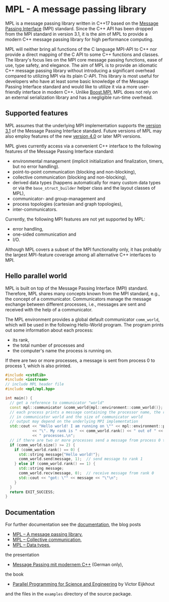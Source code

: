 # MPL - A message passing library

MPL is a message passing library written in C++17 based on the
[Message Passing Interface](http://mpi-forum.org/) (MPI) standard. 
Since the C++ API has been dropped from the MPI standard in version 
3.1, it is the aim of MPL to provide a modern C++ message passing 
library for high performance computing.

MPL will neither bring all functions of the C language MPI-API to C++
nor provide a direct mapping of the C API to some C++ functions and
classes. The library's focus lies on the MPI core message passing
functions, ease of use, type safety, and elegance. The aim of MPL is to
provide an idiomatic C++ message passing library without introducing a
significant overhead compared to utilizing MPI via its plain C-API.
This library is most useful for developers who have at least some basic
knowledge of the Message Passing Interface standard and would like to
utilize it via a more user-friendly interface in modern C++. Unlike
[Boost.MPI](https://www.boost.org/doc/libs/1_77_0/doc/html/mpi.html),
MPL does not rely on an external serialization library and has a
negligible run-time overhead.


## Supported features

MPL assumes that the underlying MPI implementation supports the 
[version 3.1](https://www.mpi-forum.org/docs/mpi-3.1/mpi31-report.pdf) 
of the Message Passing Interface standard.  Future versions of MPL 
may also employ features of the new 
[version 4.0](https://www.mpi-forum.org/docs/mpi-4.0/mpi40-report.pdf) 
or later MPI versions.  

MPL gives currently access via a convenient C++ interface to the 
following features of the Message Passing Interface standard:

* environmental management (implicit initialization and finalization, timers, but no error handling).
* point-to-point communication (blocking and non-blocking),
* collective communication (blocking and non-blocking),
* derived data types (happens automatically for many custom data types or via the `base_struct_builder` helper class and the layout classes of MPL),
* communicator- and group-management and
* process topologies (cartesian and graph topologies),
* inter-communicators.

Currently, the following MPI features are not yet supported by MPL:

* error handling,
* one-sided communication and
* I/O.

Although MPL covers a subset of the MPI functionality only, it has 
probably the largest MPI-feature coverage among all alternative C++ 
interfaces to MPI.


## Hello parallel world

MPL is built on top of the Message Passing Interface (MPI) standard.  Therefore, 
MPL shares many concepts known from the MPI standard, e.g., the concept of a
communicator.  Communicators manage the message exchange between different processes, 
i.e., messages are sent and received with the help of a communicator.  

The MPL environment provides a global default communicator `comm_world`, which will 
be used in the following Hello-World program.  The program prints out some information 
about each process:
* its rank, 
* the total number of processes and 
* the computer's name the process is running on.

If there are two or more processes, a message is sent from process 0 to process 1, 
which is also printed.
 
```C++
#include <cstdlib>
#include <iostream>
// include MPL header file
#include <mpl/mpl.hpp>

int main() {
  // get a reference to communicator "world"
  const mpl::communicator &comm_world{mpl::environment::comm_world()};
  // each process prints a message containing the processor name, the rank
  // in communicator world and the size of communicator world
  // output may depend on the underlying MPI implementation
  std::cout << "Hello world! I am running on \"" << mpl::environment::processor_name()
            << "\". My rank is " << comm_world.rank() << " out of " << comm_world.size()
            << " processes.\n";
  // if there are two or more processes send a message from process 0 to process 1
  if (comm_world.size() >= 2) {
    if (comm_world.rank() == 0) {
      std::string message{"Hello world!"};
      comm_world.send(message, 1);  // send message to rank 1
    } else if (comm_world.rank() == 1) {
      std::string message;
      comm_world.recv(message, 0);  // receive message from rank 0
      std::cout << "got: \"" << message << "\"\n";
    }
  }
  return EXIT_SUCCESS;
}
```


## Documentation

For further documentation see the
[documentation](https://rabauke.github.io/mpl/html/), the blog posts

  * [MPL – A message passing library](https://www.numbercrunch.de/blog/2015/08/mpl-a-message-passing-library/),
  * [MPL – Collective communication](https://www.numbercrunch.de/blog/2015/09/mpl-collective-communication/),
  * [MPL – Data types](https://www.numbercrunch.de/blog/2015/09/mpl-data-types/),

the presentation

  * [Message Passing mit modernem C++](https://rabauke.github.io/mpl/mpl_parallel_2018.pdf) (German only),

the book

  * [Parallel Programming for Science and Engineering](https://web.corral.tacc.utexas.edu/CompEdu/pdf/pcse/EijkhoutParallelProgramming.pdf) by Victor Eijkhout

and the files in the `examples` directory of the source package.
